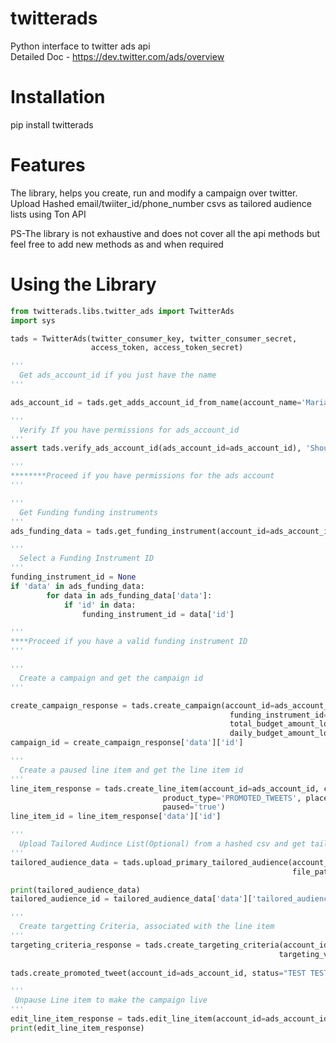 twitterads
==============

Python interface to twitter ads api <br />
Detailed Doc - https://dev.twitter.com/ads/overview

Installation
============

pip install twitterads

Features
========
The library, helps you create, run and modify a campaign over twitter. 
Upload Hashed email/twiiter_id/phone_number csvs as tailored audience lists using Ton API

PS-The library is not exhaustive and does not cover all the api methods but feel free to add new methods
as and when required


Using the Library
=================


```python
from twitterads.libs.twitter_ads import TwitterAds
import sys

tads = TwitterAds(twitter_consumer_key, twitter_consumer_secret,
                  access_token, access_token_secret)

'''
  Get ads_account_id if you just have the name
'''

ads_account_id = tads.get_adds_account_id_from_name(account_name='Mariana')

'''
  Verify If you have permissions for ads_account_id
'''
assert tads.verify_ads_account_id(ads_account_id=ads_account_id), 'Should Have permssions for the ads_account_id'

'''
********Proceed if you have permissions for the ads account
'''

'''
  Get Funding funding instruments
'''
ads_funding_data = tads.get_funding_instrument(account_id=ads_account_id)

'''
  Select a Funding Instrument ID
'''
funding_instrument_id = None
if 'data' in ads_funding_data:
        for data in ads_funding_data['data']:
            if 'id' in data:
                funding_instrument_id = data['id']

'''
****Proceed if you have a valid funding instrument ID
'''

'''
  Create a campaign and get the campaign id
'''

create_campaign_response = tads.create_campaign(account_id=ads_account_id, start_time='2015-11-02', end_time='2015-11-05',
                                                 funding_instrument_id=funding_instrument_id, name='TestCampaignMARIANA OCT 26',
                                                 total_budget_amount_local_micro='500000000', 
                                                 daily_budget_amount_local_micro='50000000')
campaign_id = create_campaign_response['data']['id']

'''
  Create a paused line item and get the line item id 
'''
line_item_response = tads.create_line_item(account_id=ads_account_id, campaign_id=campaign_id, bid_amount_local_micro='1500000',
                                  product_type='PROMOTED_TWEETS', placements='ALL_ON_TWITTER',
                                  paused='true')
line_item_id = line_item_response['data']['id']

'''
  Upload Tailored Audince List(Optional) from a hashed csv and get tailored audience id
'''
tailored_audience_data = tads.upload_primary_tailored_audience(account_id=ads_account_id, list_name='SampleTestEmailList', list_type='EMAIL',
                                                               file_path=sys.argv[1])

print(tailored_audience_data)
tailored_audience_id = tailored_audience_data['data']['tailored_audience_id']

'''
  Create targetting Criteria, associated with the line item
'''   
targeting_criteria_response = tads.create_targeting_criteria(account_id=ads_account_id, line_item_id=line_item_id, targeting_type='TAILORED_AUDIENCE',
                                                            targeting_value=tailored_audience_id, tailored_audience_type='CRM', tailored_audience_expansion='true')
  
tads.create_promoted_tweet(account_id=ads_account_id, status="TEST TEST TEST", screen_name='Mariana')

'''
 Unpause Line item to make the campaign live
'''
edit_line_item_response = tads.edit_line_item(account_id=ads_account_id, line_item_id=line_item_id)
print(edit_line_item_response)
```

